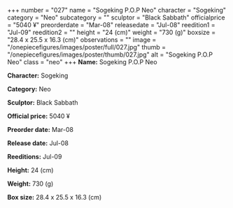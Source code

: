 +++
number = "027"
name = "Sogeking P.O.P Neo"
character = "Sogeking"
category = "Neo"
subcategory = ""
sculptor = "Black Sabbath"
officialprice = "5040 ¥"
preorderdate = "Mar-08"
releasedate = "Jul-08"
reedition1 = "Jul-09"
reedition2 = ""
height = "24 (cm)"
weight = "730 (g)"
boxsize = "28.4 x 25.5 x 16.3 (cm)"
observations = ""
image = "/onepiecefigures/images/poster/full/027.jpg"
thumb = "/onepiecefigures/images/poster/thumb/027.jpg"
alt = "Sogeking P.O.P Neo"
class = "neo"
+++
**Name:** Sogeking P.O.P Neo

**Character:** Sogeking

**Category:** Neo 

**Sculptor:** Black Sabbath

**Official price:** 5040 ¥

**Preorder date:** Mar-08

**Release date:** Jul-08

**Reeditions:** Jul-09

**Height:** 24 (cm)

**Weight:** 730 (g)

**Box size:** 28.4 x 25.5 x 16.3 (cm)



